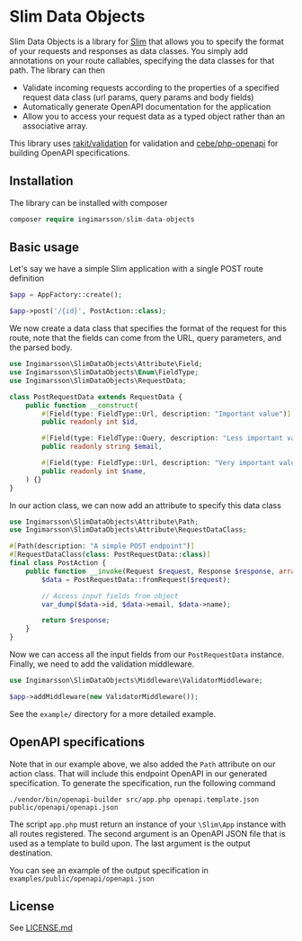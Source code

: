 # Slim Data Objects

Slim Data Objects is a library for [Slim](https://github.com/slimphp/Slim) that allows you to specify the format of your requests and responses as data classes. You simply add annotations on your route callables, specifying the data classes for that path. The library can then

 - Validate incoming requests according to the properties of a specified request data class (url params, query params and body fields)
 - Automatically generate OpenAPI documentation for the application
 - Allow you to access your request data as a typed object rather than an associative array.

This library uses [rakit/validation](https://github.com/rakit/validation) for validation and [cebe/php-openapi](https://github.com/cebe/php-openapi) for building OpenAPI specifications.

## Installation

The library can be installed with composer

```php
composer require ingimarsson/slim-data-objects
```

## Basic usage

Let's say we have a simple Slim application with a single POST route definition

```php
$app = AppFactory::create();

$app->post('/{id}', PostAction::class);
```

We now create a data class that specifies the format of the request for this route, note that the fields can come from the URL, query parameters, and the parsed body.

```php
use Ingimarsson\SlimDataObjects\Attribute\Field;
use Ingimarsson\SlimDataObjects\Enum\FieldType;
use Ingimarsson\SlimDataObjects\RequestData;

class PostRequestData extends RequestData {
	public function __construct(
		#[Field(type: FieldType::Url, description: "Important value")]
		public readonly int $id,

		#[Field(type: FieldType::Query, description: "Less important value", required: false, default: "test")]
		public readonly string $email,

		#[Field(type: FieldType::Url, description: "Very important value")]
		public readonly int $name,
	) {}
}
```

In our action class, we can now add an attribute to specify this data class

```php
use Ingimarsson\SlimDataObjects\Attribute\Path;
use Ingimarsson\SlimDataObjects\Attribute\RequestDataClass;

#[Path(description: "A simple POST endpoint")]
#[RequestDataClass(class: PostRequestData::class)]
final class PostAction {
	public function __invoke(Request $request, Response $response, array $args): Response {
		$data = PostRequestData::fromRequest($request);

		// Access input fields from object
		var_dump($data->id, $data->email, $data->name);

		return $response;
	}
}
```

Now we can access all the input fields from our `PostRequestData` instance. Finally, we need to add the validation middleware.

```php
use Ingimarsson\SlimDataObjects\Middleware\ValidatorMiddleware;

$app->addMiddleware(new ValidatorMiddleware());
```

See the `example/` directory for a more detailed example.

## OpenAPI specifications

Note that in our example above, we also added the `Path` attribute on our action class. That will include this endpoint OpenAPI in our generated specification. To generate the specification, run the following command

	./vendor/bin/openapi-builder src/app.php openapi.template.json public/openapi/openapi.json

The script `app.php` must return an instance of your `\Slim\App` instance with all routes registered. The second argument is an OpenAPI JSON file that is used as a template to build upon. The last argument is the output destination.

You can see an example of the output specification in `examples/public/openapi/openapi.json`

## License

See [LICENSE.md](./LICENSE.md)